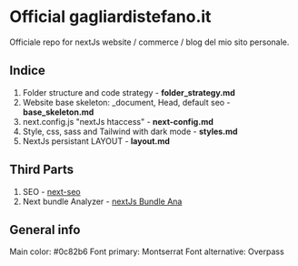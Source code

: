 # Official gagliardistefano.it

Officiale repo for nextJs website / commerce / blog del mio sito personale.

## Indice

1. Folder structure and code strategy - **folder_strategy.md**
2. Website base skeleton: \_document, Head, default seo - **base_skeleton.md**
3. next.config.js "nextJs htaccess" - **next-config.md**
4. Style, css, sass and Tailwind with dark mode - **styles.md**
5. NextJs persistant LAYOUT - **layout.md**

## Third Parts

1. SEO - [next-seo](https://github.com/garmeeh/next-seo)
2. Next bundle Analyzer - [nextJs Bundle Ana](https://www.npmjs.com/package/@next/bundle-analyzer)

## General info

Main color: #0c82b6
Font primary: Montserrat
Font alternative: Overpass
